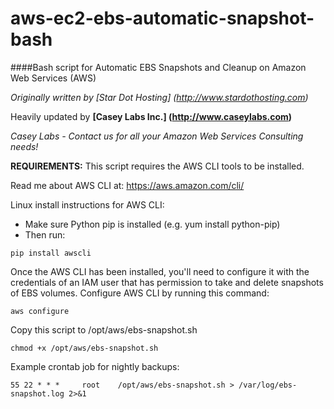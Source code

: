 aws-ec2-ebs-automatic-snapshot-bash
===================================

####Bash script for Automatic EBS Snapshots and Cleanup on Amazon Web Services (AWS)

*Originally written by [Star Dot Hosting] (http://www.stardothosting.com)*

Heavily updated by **[Casey Labs Inc.] (http://www.caseylabs.com)**

*Casey Labs - Contact us for all your Amazon Web Services Consulting needs!*


**REQUIREMENTS:**
This script requires the AWS CLI tools to be installed.

Read me about AWS CLI at: https://aws.amazon.com/cli/

Linux install instructions for AWS CLI:
 - Make sure Python pip is installed (e.g. yum install python-pip)
 - Then run: 
```
pip install awscli
```
Once the AWS CLI has been installed, you'll need to configure it with the credentials of an IAM user that
has permission to take and delete snapshots of EBS volumes.
 Configure AWS CLI by running this command: 
```
aws configure
```

Copy this script to /opt/aws/ebs-snapshot.sh
```
chmod +x /opt/aws/ebs-snapshot.sh
```

Example crontab job for nightly backups:
```
55 22 * * *     root    /opt/aws/ebs-snapshot.sh > /var/log/ebs-snapshot.log 2>&1
```

